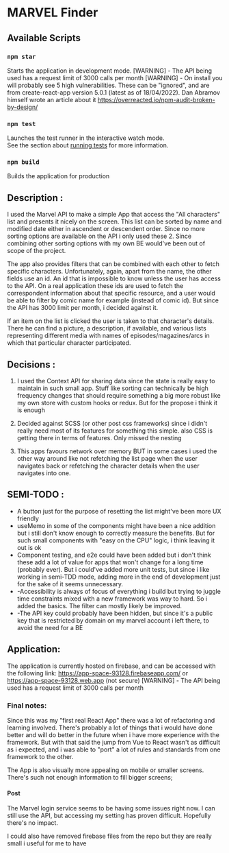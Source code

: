 # MARVEL Finder

## Available Scripts

### `npm star`

Starts the application in development mode.
[WARNING] - The API being used has a request limit of 3000 calls per month
[WARNING] - On install you will probably see 5 high vulnerabilities. These can be "ignored", and are from create-react-app version 5.0.1 (latest as of 18/04/2022).
Dan Abramov himself wrote an article about it https://overreacted.io/npm-audit-broken-by-design/

### `npm test`

Launches the test runner in the interactive watch mode.\
See the section about [running tests](https://facebook.github.io/create-react-app/docs/running-tests) for more information.

### `npm build`

Builds the application for production

## Description :

I used the Marvel API to make a simple App that access the "All characters" list and presents it nicely on the screen. This list can be sorted by name and modified date either in ascendent or descendent order. Since no more sorting options are available on the API i only used these 2. Since combining other sorting options with my own BE would've been out of scope of the project.

The app also provides filters that can be combined with each other to fetch specific characters. Unfortunately, again, apart from the name, the other fields use an id. An id that is impossible to know unless the user has access to the API. On a real application these ids are used to fetch the correspondent information about that specific resource, and a user would be able to filter by comic name for example (instead of comic id). But since the API has 3000 limit per month, i decided against it.

If an item on the list is clicked the user is taken to that character's details. There he can find a picture, a description, if available, and various lists representing different media with names of episodes/magazines/arcs in which that particular character participated.

## Decisions :

1. I used the Context API for sharing data since the state is really easy to maintain in such small app. Stuff like sorting can technically be high frequency changes that should require something a big more robust like my own store with custom hooks or redux. But for the propose i think it is enough

2. Decided against SCSS (or other post css frameworks) since i didn't really need most of its features for something this simple. also CSS is getting there in terms of features. Only missed the nesting

3. This apps favours network over memory BUT in some cases i used the other way around like not refetching the list page when the user navigates back or refetching the character details when the user navigates into one.

## SEMI-TODO :

- A button just for the purpose of resetting the list might've been more UX friendly
- useMemo in some of the components might have been a nice addition but i still don't know enough to correctly measure the benefits. But for such small components with "easy on the CPU" logic, i think leaving it out is ok
- Component testing, and e2e could have been added but i don't think these add a lot of value for apps that won't change for a long time (probably ever). But i could've added more unit tests, but since i like working in semi-TDD mode, adding more in the end of development just for the sake of it seems unnecessary.
- -Accessibility is always of focus of everything i build but trying to juggle time constraints mixed with a new framework was way to hard. So i added the basics. The filter can mostly likely be improved.
- -The API key could probably have been hidden, but since it's a public key that is restricted by domain on my marvel account i left there, to avoid the need for a BE

## Application:

The application is currently hosted on firebase, and can be accessed with the following link: https://app-space-93128.firebaseapp.com/ or https://app-space-93128.web.app (not secure)
[WARNING] - The API being used has a request limit of 3000 calls per month

### Final notes:

Since this was my "first real React App" there was a lot of refactoring and learning involved. There's probably a lot of things that i would have done better and will do better in the future when i have more experience with the framework. But with that said the jump from Vue to React wasn't as difficult as i expected, and i was able to "port" a lot of rules and standards from one framework to the other.

The App is also visually more appealing on mobile or smaller screens. There's such not enough information to fill bigger screens;

#### Post

The Marvel login service seems to be having some issues right now. I can still use the API, but accessing my setting has proven difficult. Hopefully there's no impact.

I could also have removed firebase files from the repo but they are really small i useful for me to have
